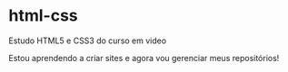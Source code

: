 # html-css
 Estudo HTML5 e CSS3 do curso em video

Estou aprendendo a criar sites e agora vou gerenciar meus repositórios!
